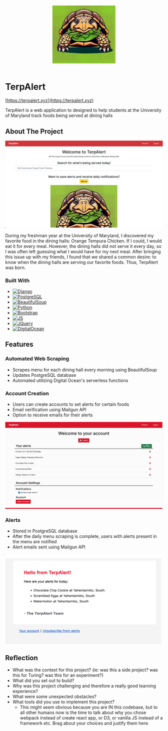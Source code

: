 <img src="images/logo.png" alt="logo" width="200" style="display: block; margin-left: auto; margin-right: auto; width: 40%"/> <br>

# TerpAlert
[https://terpalert.xyz](https://terpalert.xyz)

TerpAlert is a web application to designed to help students at the University of Maryland track foods being served at dining halls

## About The Project
![Screenshot of website landing page](images/landing_page.png)

During my freshman year at the University of Maryland, I discovered my favorite food in the dining halls: Orange Tempura Chicken.
If I could, I would eat it for every meal. However, the dining halls did not serve it every day, so I was often left guessing what I would have for my next meal.
After bringing this issue up with my friends, I found that we shared a common desire: to know when the dining halls are serving our favorite foods.
Thus, TerpAlert was born.

### Built With
* [![Django][Django.com]][Django-url]
* [![PostgreSQL][Postgres.com]][Postgres-url]
* [![BeautifulSoup][BeautifulSoup.com]][BeautifulSoup-url]
* [![Python][Python.com]][Python-url]
* [![Bootstrap][Bootstrap.com]][Bootstrap-url]
* [![JS][JS.com]][JS-url]
* [![JQuery][JQuery.com]][JQuery-url]
* [![DigitalOcean][DigitalOcean.com]][DigitalOcean-url]


## Features 

### Automated Web Scraping
  
-  Scrapes menu for each dining hall every morning using BeautifulSoup
-  Updates PostgreSQL database
-  Automated utilizing Digital Ocean's serverless functions

### Account Creation
-  Users can create accounts to set alerts for certain foods
-  Email verification using Mailgun API
-  Option to receive emails for their alerts

![Gif of a user adding an alert to their account and deleting another](/images/terpalert.gif)

### Alerts
-  Stored in PostgreSQL database
-  After the daily menu scraping is complete, users with alerts present in the menu are notified
-  Alert emails sent using Mailgun API

<img src="images/alert.png" alt="Example of an email a user would receive with their alerts" width="500" /> <br>

## Reflection

  - What was the context for this project? (ie: was this a side project? was this for Turing? was this for an experiment?)
  - What did you set out to build?
  - Why was this project challenging and therefore a really good learning experience?
  - What were some unexpected obstacles?
  - What tools did you use to implement this project?
      - This might seem obvious because you are IN this codebase, but to all other humans now is the time to talk about why you chose webpack instead of create react app, or D3, or vanilla JS instead of a framework etc. Brag about your choices and justify them here.  



<!-- MARKDOWN LINKS & IMAGES -->
[Django.com]: https://www.djangoproject.com/m/img/badges/djangomade124x25.gif
[Django-url]: https://www.djangoproject.com
[Bootstrap.com]: https://img.shields.io/badge/Bootstrap-563D7C?style=for-the-badge&logo=bootstrap&logoColor=white
[Bootstrap-url]: https://getbootstrap.com
[JQuery.com]: https://img.shields.io/badge/jQuery-0769AD?style=for-the-badge&logo=jquery&logoColor=white
[JQuery-url]: https://jquery.com
[BeautifulSoup.com]: https://shields.io/badge/BeautifulSoup-4-green
[BeautifulSoup-url]: https://beautiful-soup-4.readthedocs.io/
[Postgres.com]: https://img.shields.io/badge/postgresql-4169e1?style=for-the-badge&logo=postgresql&logoColor=white
[Postgres-url]: https://www.postgresql.org/
[DigitalOcean.com]: https://img.shields.io/badge/-Digital_Ocean-blue?style=for-the-badge&logo=digitalocean&logoColor=white
[DigitalOcean-url]: https://digitalocean.com/
[Python.com]: https://img.shields.io/badge/python-3670A0?style=for-the-badge&logo=python&logoColor=ffdd54
[Python-url]: https://www.python.org/
[JS.com]: https://shields.io/badge/JavaScript-F7DF1E?logo=JavaScript&logoColor=000&style=flat-square
[JS-url]: https://www.javascript.com/
